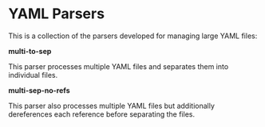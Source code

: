 # YAML Parsers
This is a collection of the parsers developed for managing large YAML files:

**multi-to-sep**

This parser processes multiple YAML files and separates them into individual files.

**multi-sep-no-refs**

This parser also processes multiple YAML files but additionally dereferences each reference before separating the files.

